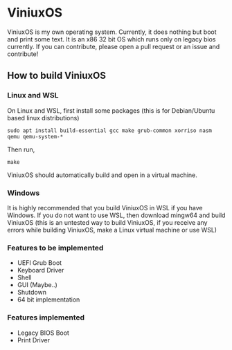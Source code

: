 # ViniuxOS
ViniuxOS is my own operating system. Currently, it does nothing but boot and print some text. It is an x86 32 bit OS which runs only on legacy bios currently. If you can contribute, please open a pull request or an issue and contribute!

## How to build ViniuxOS
### Linux and WSL
On Linux and WSL, first install some packages (this is for Debian/Ubuntu based linux distributions)
```
sudo apt install build-essential gcc make grub-common xorriso nasm qemu qemu-system-*
```
Then run,
```
make
```
ViniuxOS should automatically build and open in a virtual machine.
### Windows
It is highly recommended that you build ViniuxOS in WSL if you have Windows. If you do not want to use WSL, then download mingw64 and build ViniuxOS (this is an untested way to build ViniuxOS, if you receive any errors while building ViniuxOS, make a Linux virtual machine or use WSL)

### Features to be implemented

- UEFI Grub Boot
- Keyboard Driver
- Shell
- GUI (Maybe..)
- Shutdown
- 64 bit implementation

### Features implemented

- Legacy BIOS Boot
- Print Driver
